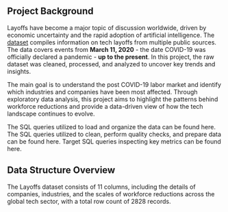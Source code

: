## Project Background
Layoffs have become a major topic of discussion worldwide, driven by economic uncertainty and the rapid adoption of artificial intelligence. The [dataset](https://www.kaggle.com/datasets/swaptr/layoffs-2022) compiles information on tech layoffs from multiple public sources. The data covers events from **March 11, 2020** - the date COVID-19 was officially declared a pandemic - **up to the present**. In this project, the raw dataset was cleaned, processed, and analyzed to uncover key trends and insights.

The main goal is to understand the post COVID-19 labor market and identify which industries and companies have been most affected. Through exploratory data analysis, this project aims to highlight the patterns behind workforce reductions and provide a data-driven view of how the tech landscape continues to evolve.

The SQL queries utilized to load and organize the data can be found here.
The SQL queries utilized to clean, perform quality checks, and prepare data can be found here.
Target SQL queries inspecting key metrics can be found here.

## Data Structure Overview
The Layoffs dataset consists of 11 columns, including the details of companies, industries, and the scales of workforce reductions across the global tech sector, with a total row count of 2828 records.
